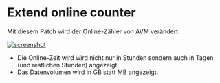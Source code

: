 # Extend online counter
Mit diesem Patch wird der Online-Zähler von AVM verändert.<br>

[![screenshot](../screenshots/000-OTH_MODIFY_COUNTER_md.png)](../screenshots/000-OTH_MODIFY_COUNTER.png)

 * Die Online-Zeit wird wird nicht nur in Stunden sondern auch in Tagen (und restlichen Stunden) angezeigt.
 * Das Datenvolumen wird in GB statt MB angezeigt.


